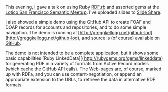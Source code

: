 This evening, I gave a talk on using Ruby [RDF.rb](http://rubygems.org/gems/rdf) and assorted gems at the [Lotico San Francisco Semantic Meetup](http://www.meetup.com/The-San-Francisco-Semantic-Web-Meetup/events/36879012/?a=cr1p_grp&rv=cr1). I've uploaded slides to [Slide Share](http://www.slideshare.net/gkellogg1/ruby-semweb-20111206).

I also showed a simple demo using the GitHub API to create FOAF and DOAP records for accounts and repositories, and to do some simple navigation. The demo is running at [http://greggkellogg.net/github-lod](http://greggkellogg.net/github-lod), and source is (of course) available on [GitHub](http://github.com/gkellogg/github-lod).

The demo is not intended to be a complete application, but it shows some basic capabilities [Ruby LinkedData][(http://rubygems.org/gems/linkeddata) for generating RDF in a variety of formats from Active Record models (which cache the GitHub API calls). The Web-pages are, of course, marked up with RDFa, and you can use content-negotiation, or append an appropriate extension to the URLs, to retrieve the data in alternative RDF formats.